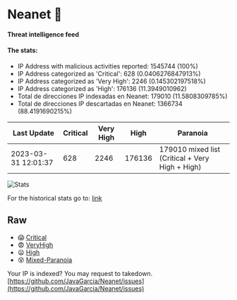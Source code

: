 # Neanet :hocho:
#### Threat intelligence feed
#### The stats:

- IP Address with malicious activities reported: 1545744 (100%)
- IP Address categorized as 'Critical':  628 (0.0406276847913%)
- IP Address categorized as 'Very High':  2246 (0.145302197518%)
- IP Address categorized as 'High':  176136 (11.3949010962)
- Total de direcciones IP indexadas en Neanet:  179010 (11.5808309785%)
- Total de direcciones IP descartadas en Neanet:  1366734 (88.4191690215%)

| Last Update | Critical | Very High | High | Paranoia |
| --- | --- | --- | --- | --- |
| 2023-03-31 12:01:37 | 628 | 2246 | 176136 | 179010 mixed list (Critical + Very High + High)|

![Stats](https://docs.google.com/spreadsheets/d/e/2PACX-1vSnaNMIXVabIpDJjufMlzH7poXnshF3mgd8Is1g9ytUEzVsP5my4Trn8f-xkoLLQ38xpL3HtmUexLo6/pubchart?oid=501124687&format=image)

For the historical stats go to: [link](/stats.csv)
## Raw
- :scream: [Critical](https://raw.githubusercontent.com/JavaGarcia/Neanet/master/blacklists/neanet_critical.txt)
- :fearful: [VeryHigh](https://raw.githubusercontent.com/JavaGarcia/Neanet/master/blacklists/neanet_veryHigh.txtt)
- :frowning: [High](https://raw.githubusercontent.com/JavaGarcia/Neanet/master/blacklists/neanet_high.txt)
- :dizzy_face: [Mixed-Paranoia](https://raw.githubusercontent.com/JavaGarcia/Neanet/master/blacklists/neanet_all.txt)


Your IP is indexed? You may request to takedown. [https://github.com/JavaGarcia/Neanet/issues](https://github.com/JavaGarcia/Neanet/issues)















































































































































































































































































































































































































































































































































































































































































































































































































































































































































































































































































































































































































































































































































































































































































































































































































































































































































































































































































































































































































































































































































































































































































































































































































































































































































































































































































































































































































































































































































































































































































































































































































































































































































































































































































































































































































































































































































































































































































































































































































































































































































































































































































































































































































































































































































































































































































































































































































































































































































































































































































































































































































































































































































































































































































































































































































































































































































































































































































































































































































































































































































































































































































































































































































































































































































































































































































































































































































































































































































































































































































































































































































































































































































































































































































































































































































































































































































































































































































































































































































































































































































































































































































































































































































































































































































































































































































































































































































































































































































































































































































































































































































































































































































































































































































































































































































































































































































































































































































































































































































































































































































































































































































































































































































































































